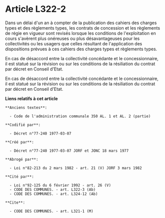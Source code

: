 # Article L322-2

Dans un délai d'un an à compter de la publication des cahiers des charges types et des règlements types, les contrats de
concession et les règlements de régie en vigueur sont revisés lorsque les conditions de l'exploitation en cours s'avèrent
plus onéreuses ou plus désavantageuses pour les collectivités ou les usagers que celles résultant de l'application des
dispositions prévues à ces cahiers des charges types et règlements types.

En cas de désaccord entre la collectivité concédante et le concessionnaire, il est statué sur la révision ou sur les
conditions de la résiliation du contrat par décret en Conseil d'Etat.

En cas de désaccord entre la collectivité concédante et le concessionnaire, il est statué sur la révision ou sur les
conditions de la résiliation du contrat par décret en Conseil d'Etat.

**Liens relatifs à cet article**

	**Anciens textes**:

	  - Code de l'administration communale 350 AL. 1 et AL. 2 (partie)

	**Codifié par**:

	  - Décret n°77-240 1977-03-07

	**Créé par**:

	  - Décret n°77-240 1977-03-07 JORF et JONC 18 mars 1977

	**Abrogé par**:

	  - Loi n°82-213 du 2 mars 1982 - art. 21 (V) JORF 3 mars 1982

	**Cité par**:

	  - Loi n°92-125 du 6 février 1992 - art. 26 (V)
	  - CODE DES COMMUNES. - art. L322-3 (Ab)
	  - CODE DES COMMUNES. - art. L324-12 (Ab)

	**Cite**:

	  - CODE DES COMMUNES. - art. L321-1 (M)
